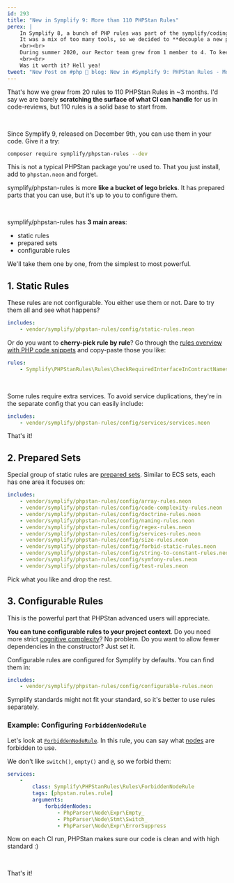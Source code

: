```yaml
---
id: 293
title: "New in Symplify 9: More than 110 PHPStan Rules"
perex: |
    In Symplify 8, a bunch of PHP rules was part of the symplify/coding-standard package.
    It was a mix of too many tools, so we decided to **decouple a new package - symplify/phpstan-rules**.
    <br><br>
    During summer 2020, our Rector team grew from 1 member to 4. To keep onboarding smooth, we started to use PHPStan **to help with code-reviews in Rector**. We got obsessed with [moving human code-reviews to CI](/blog/2019/11/18/how-to-delegate-code-reviews-to-ci/).
    <br><br>
    Was it worth it? Hell yea!
tweet: "New Post on #php 🐘 blog: New in #Symplify 9: PHPStan Rules - More than 110"
---
```


That's how we grew from 20 rules to 110 PHPStan Rules in ~3 months. I'd say we are barely **scratching the surface of what CI can handle** for us in code-reviews, but 110 rules is a solid base to start from.

<br>

Since Symplify 9, released on December 9th, you can use them in your code. Give it a try:

```bash
composer require symplify/phpstan-rules --dev
```

This is not a typical PHPStan package you're used to. That you just install, add to `phpstan.neon` and forget.

symplify/phpstan-rules is more **like a bucket of lego bricks**. It has prepared parts that you can use, but it's up to you to configure them.

<br>

symplify/phpstan-rules has **3 main areas**:

- static rules
- prepared sets
- configurable rules

We'll take them one by one, from the simplest to most powerful.
<br>

## 1. Static Rules

These rules are not configurable. You either use them or not. Dare to try them all and see what happens?

```yaml
includes:
    - vendor/symplify/phpstan-rules/config/static-rules.neon
```

Or do you want to **cherry-pick rule by rule**? Go through the [rules overview with PHP code snippets](https://github.com/symplify/phpstan-rules/blob/master/docs/rules_overview.md) and copy-paste those you like:

```yaml
rules:
    - Symplify\PHPStanRules\Rules\CheckRequiredInterfaceInContractNamespaceRule
```

<br>

Some rules require extra services. To avoid service duplications, they're in the separate config that you can easily include:

```yaml
includes:
    - vendor/symplify/phpstan-rules/config/services/services.neon
```

That's it!

## 2. Prepared Sets

Special group of static rules are [prepared sets](https://github.com/symplify/phpstan-rules/tree/master/config/symplify-rules). Similar to ECS sets, each has one area it focuses on:

```yaml
includes:
    - vendor/symplify/phpstan-rules/config/array-rules.neon
    - vendor/symplify/phpstan-rules/config/code-complexity-rules.neon
    - vendor/symplify/phpstan-rules/config/doctrine-rules.neon
    - vendor/symplify/phpstan-rules/config/naming-rules.neon
    - vendor/symplify/phpstan-rules/config/regex-rules.neon
    - vendor/symplify/phpstan-rules/config/services-rules.neon
    - vendor/symplify/phpstan-rules/config/size-rules.neon
    - vendor/symplify/phpstan-rules/config/forbid-static-rules.neon
    - vendor/symplify/phpstan-rules/config/string-to-constant-rules.neon
    - vendor/symplify/phpstan-rules/config/symfony-rules.neon
    - vendor/symplify/phpstan-rules/config/test-rules.neon
```

Pick what you like and drop the rest.

## 3. Configurable Rules

This is the powerful part that PHPStan advanced users will appreciate.

**You can tune configurable rules to your project context**. Do you need more strict [cognitive complexity](/blog/2018/05/21/is-your-code-readable-by-humans-cognitive-complexity-tells-you/)? No problem. Do you want to allow fewer dependencies in the constructor? Just set it.

Configurable rules are configured for Symplify by defaults. You can find them in:

```yaml
includes:
    - vendor/symplify/phpstan-rules/config/configurable-rules.neon
```


Symplify standards might not fit your standard, so it's better to use rules separately.

### Example: Configuring `ForbiddenNodeRule`

Let's look at [`ForbiddenNodeRule`](https://github.com/symplify/phpstan-rules/blob/master/docs/rules_overview.md#forbiddennoderule). In this rule, you can say what [nodes](https://github.com/rectorphp/rector/blob/master/docs/nodes_overview.md) are forbidden to use.

We don't like `switch()`, `empty()` and `@`, so we forbid them:

```yaml
services:
    -
        class: Symplify\PHPStanRules\Rules\ForbiddenNodeRule
        tags: [phpstan.rules.rule]
        arguments:
            forbiddenNodes:
                - PhpParser\Node\Expr\Empty_
                - PhpParser\Node\Stmt\Switch_
                - PhpParser\Node\Expr\ErrorSuppress
```

Now on each CI run, PHPStan makes sure our code is clean and with high standard :)


<br>

That's it!
